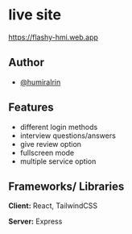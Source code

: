 
# live site

https://flashy-hmi.web.app

## Author

- [@humiraIrin](https://github.com/HumairaIrin)


## Features

- different login methods
- interview questions/answers
- give review option
- fullscreen mode
- multiple service option



## Frameworks/ Libraries

**Client:** React, TailwindCSS

**Server:** Express 

